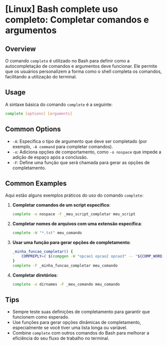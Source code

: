 # [Linux] Bash complete uso completo: Completar comandos e argumentos

## Overview
O comando `complete` é utilizado no Bash para definir como a autocompletação de comandos e argumentos deve funcionar. Ele permite que os usuários personalizem a forma como o shell completa os comandos, facilitando a utilização do terminal.

## Usage
A sintaxe básica do comando `complete` é a seguinte:

```bash
complete [options] [arguments]
```

## Common Options
- `-A`: Especifica o tipo de argumento que deve ser completado (por exemplo, `-A command` para completar comandos).
- `-o`: Adiciona opções de comportamento, como `-o nospace` que impede a adição de espaço após a conclusão.
- `-F`: Define uma função que será chamada para gerar as opções de completamento.

## Common Examples
Aqui estão alguns exemplos práticos do uso do comando `complete`:

1. **Completar comandos de um script específico**:
   ```bash
   complete -o nospace -F _meu_script_completar meu_script
   ```

2. **Completar nomes de arquivos com uma extensão específica**:
   ```bash
   complete -W "*.txt" meu_comando
   ```

3. **Usar uma função para gerar opções de completamento**:
   ```bash
   _minha_funcao_completar() {
       COMPREPLY=( $(compgen -W "opcao1 opcao2 opcao3" -- "${COMP_WORDS[COMP_CWORD]}") )
   }
   complete -F _minha_funcao_completar meu_comando
   ```

4. **Completar diretórios**:
   ```bash
   complete -o dirnames -F _meu_comando meu_comando
   ```

## Tips
- Sempre teste suas definições de completamento para garantir que funcionem como esperado.
- Use funções para gerar opções dinâmicas de completamento, especialmente se você tiver uma lista longa ou variável.
- Combine `complete` com outros comandos do Bash para melhorar a eficiência do seu fluxo de trabalho no terminal.